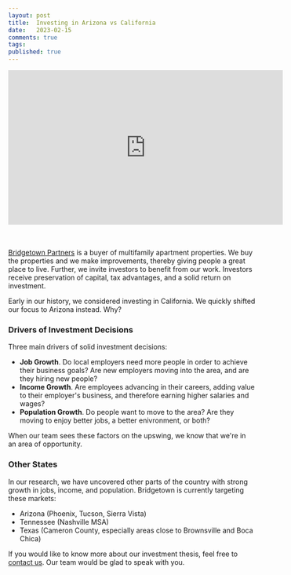```yaml
---
layout: post
title:  Investing in Arizona vs California
date:   2023-02-15
comments: true
tags: 
published: true
---
```


<div class="video-container">
<iframe width="560" height="315" src="https://www.youtube.com/embed/bDVlE4D8h7Y" title="YouTube video player" frameborder="0" allow="accelerometer; autoplay; clipboard-write; encrypted-media; gyroscope; picture-in-picture; web-share" allowfullscreen></iframe>
</div>

<br/>&nbsp;<br/>
[Bridgetown Partners](https://bridgetownpartners.com/) is a buyer of multifamily apartment properties. We buy the properties and we make improvements, thereby giving people a great place to live. Further, we invite investors to benefit from our work. Investors receive preservation of capital, tax advantages, and a solid return on investment.

Early in our history, we considered investing in California. We quickly shifted our focus to Arizona instead. Why?

<!--more-->

### Drivers of Investment Decisions

Three main drivers of solid investment decisions:

* **Job Growth**. Do local employers need more people in order to achieve their business goals? Are new employers moving into the area, and are they hiring new people?
* **Income Growth**. Are employees advancing in their careers, adding value to their employer's business, and therefore earning higher salaries and wages?
* **Population Growth**. Do people want to move to the area? Are they moving to enjoy better jobs, a better enivronment, or both?

When our team sees these factors on the upswing, we know that we're in an area of opportunity.

### Other States

In our research, we have uncovered other parts of the country with strong growth in jobs, income, and population. Bridgetown is currently targeting these markets:

* Arizona (Phoenix, Tucson, Sierra Vista)
* Tennessee (Nashville MSA)
* Texas (Cameron County, especially areas close to Brownsville and Boca Chica)

If you would like to know more about our investment thesis, feel free to [contact us](/contact). Our team would be glad to speak with you.